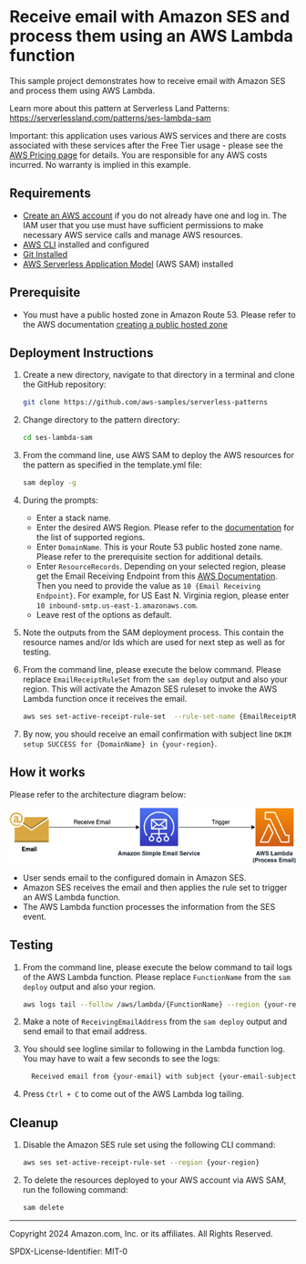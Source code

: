 # Receive email with Amazon SES and process them using an AWS Lambda function

This sample project demonstrates how to receive email with Amazon SES and process them using AWS Lambda.

Learn more about this pattern at Serverless Land Patterns: https://serverlessland.com/patterns/ses-lambda-sam

Important: this application uses various AWS services and there are costs associated with these services after the Free Tier usage - please see the [AWS Pricing page](https://aws.amazon.com/pricing/) for details. You are responsible for any AWS costs incurred. No warranty is implied in this example.

## Requirements

- [Create an AWS account](https://portal.aws.amazon.com/gp/aws/developer/registration/index.html) if you do not already have one and log in. The IAM user that you use must have sufficient permissions to make necessary AWS service calls and manage AWS resources.
- [AWS CLI](https://docs.aws.amazon.com/cli/latest/userguide/install-cliv2.html) installed and configured
- [Git Installed](https://git-scm.com/book/en/v2/Getting-Started-Installing-Git)
- [AWS Serverless Application Model](https://docs.aws.amazon.com/serverless-application-model/latest/developerguide/serverless-sam-cli-install.html) (AWS SAM) installed

## Prerequisite
- You must have a public hosted zone in Amazon Route 53. Please refer to the AWS documentation [creating a public hosted zone](https://docs.aws.amazon.com/Route53/latest/DeveloperGuide/CreatingHostedZone.html)

## Deployment Instructions

1. Create a new directory, navigate to that directory in a terminal and clone the GitHub repository:
   ```bash
   git clone https://github.com/aws-samples/serverless-patterns
   ```
2. Change directory to the pattern directory:
   ```bash
   cd ses-lambda-sam
   ```
3. From the command line, use AWS SAM to deploy the AWS resources for the pattern as specified in the template.yml file:
   ```bash
   sam deploy -g
   ```
4. During the prompts:

   - Enter a stack name. 
   - Enter the desired AWS Region. Please refer to the [documentation](https://docs.aws.amazon.com/ses/latest/dg/regions.html#region-receive-email) for the list of supported regions.
   - Enter `DomainName`. This is your Route 53 public hosted zone name. Please refer to the prerequisite section for additional details.
   - Enter `ResourceRecords`. Depending on your selected region, please get the Email Receiving Endpoint from this [AWS Documentation](https://docs.aws.amazon.com/ses/latest/dg/regions.html#region-receive-email). Then you need to provide the value as `10 {Email Receiving Endpoint}`. For example, for US East N. Virginia region, please enter `10 inbound-smtp.us-east-1.amazonaws.com`. 
   - Leave rest of the options as default.

5. Note the outputs from the SAM deployment process. This contain the resource names and/or Ids which are used for next step as well as for testing.

6. From the command line, please execute the below command. Please replace `EmailReceiptRuleSet` from the `sam deploy` output and also your region. This will activate the Amazon SES ruleset to invoke the AWS Lambda function once it receives the email.
   ```bash
   aws ses set-active-receipt-rule-set  --rule-set-name {EmailReceiptRuleSet} --region {your-region}
   ```

7. By now, you should receive an email confirmation with subject line `DKIM setup SUCCESS for {DomainName} in {your-region}`. 




## How it works


Please refer to the architecture diagram below:

![End to End Architecture](images/architecture.png)

* User sends email to the configured domain in Amazon SES.
* Amazon SES receives the email and then applies the rule set to trigger an AWS Lambda function. 
* The AWS Lambda function processes the information from the SES event.

## Testing


1. From the command line, please execute the below command to tail logs of the AWS Lambda function. Please replace `FunctionName` from the `sam deploy` output and also your region. 
   ```bash
   aws logs tail --follow /aws/lambda/{FunctionName} --region {your-region}
   ```


2. Make a note of `ReceivingEmailAddress` from the `sam deploy` output and send email to that email address.


3. You should see logline similar to following in the Lambda function log. You may have to wait a few seconds to see the logs: 
   ```bash
     Received email from {your-email} with subject {your-email-subject}
   ```

4. Press `Ctrl + C` to come out of the AWS Lambda log tailing.

## Cleanup

1. Disable the Amazon SES rule set using the following CLI command:
   ```bash
   aws ses set-active-receipt-rule-set --region {your-region}
   ```

2. To delete the resources deployed to your AWS account via AWS SAM, run the following command:
   ```bash
   sam delete
   ```

---

Copyright 2024 Amazon.com, Inc. or its affiliates. All Rights Reserved.

SPDX-License-Identifier: MIT-0
